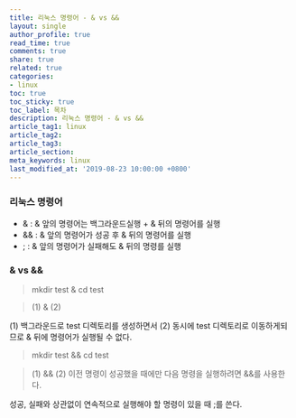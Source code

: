 ```yaml
---
title: 리눅스 명령어 - & vs &&
layout: single
author_profile: true
read_time: true
comments: true
share: true
related: true
categories:
- linux
toc: true
toc_sticky: true
toc_label: 목차
description: 리눅스 명령어 - & vs &&
article_tag1: linux
article_tag2: 
article_tag3: 
article_section:  
meta_keywords: linux
last_modified_at: '2019-08-23 10:00:00 +0800'
---
```


### 리눅스 명령어
- & : & 앞의 명령어는 백그라운드실행 +  & 뒤의 명령어를 실행
- && : & 앞의 명령어가 성공 후 & 뒤의 명령어를 실행
- ; : & 앞의 명령어가 실패해도 & 뒤의 명령를 실행

### & vs &&

> mkdir test & cd test

>(1) & (2)

(1) 백그라운드로 test 디렉토리를 생성하면서 (2) 동시에 test 디렉토리로 이동하게되므로 & 뒤에 명령어가 실행될 수 없다.

> mkdir test && cd test

>(1) && (2)
이전 명령이 성공했을 때에만 다음 명령을 실행하려면 &&를 사용한다.

성공, 실패와 상관없이 연속적으로 실행해야 할 명령이 있을 때 ;를 쓴다. 